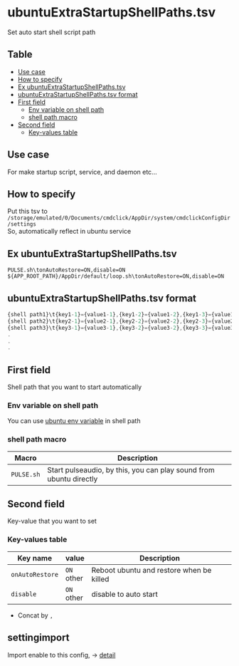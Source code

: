 # ubuntuExtraStartupShellPaths.tsv

Set auto start shell script path

Table
-----------------
<!-- vim-markdown-toc GFM -->

* [Use case](#use-case)
* [How to specify](#how-to-specify)
* [Ex ubuntuExtraStartupShellPaths.tsv](#ex-ubuntuextrastartupshellpaths.tsv)
* [ubuntuExtraStartupShellPaths.tsv format](#ubuntuextrastartupshellpaths.tsv-format)
* [First field](#first-field)
  * [Env variable on shell path](#env-variable-on-shell-path)
  * [shell path macro](#shell-path-macro)
* [Second field](#second-field)
  * [Key-values table](#key-values-table)

## Use case

For make startup script, service, and daemon etc...

## How to specify

Put this tsv to `/storage/emulated/0/Documents/cmdclick/AppDir/system/cmdclickConfigDir/settings`  
So, automatically reflect in ubuntu service


## Ex ubuntuExtraStartupShellPaths.tsv

```tsv.tsv
PULSE.sh\tonAutoRestore=ON,disable=ON
${APP_ROOT_PATH}/AppDir/default/loop.sh\tonAutoRestore=ON,disable=ON
```

## ubuntuExtraStartupShellPaths.tsv format


```js.js
{shell path1}\t{key1-1}={value1-1},{key1-2}={value1-2},{key1-3}={value1-3},...
{shell path2}\t{key2-1}={value2-1},{key2-2}={value2-2},{key2-3}={value2-3},...
{shell path3}\t{key3-1}={value3-1},{key3-2}={value3-2},{key3-3}={value3-3},...
.
.
.
```

## First field

Shell path that you want to start automatically

### Env variable on shell path

You can use [ubuntu env variable](https://github.com/puutaro/CommandClick/blob/master/md/developer/ubuntu_env_variables.md) in shell path

### shell path macro

| Macro      | Description                                                        | 
|------------|--------------------------------------------------------------------|
| `PULSE.sh` | Start pulseaudio, by this, you can play sound from ubuntu directly |

## Second field

Key-value that you want to set

### Key-values table


| Key name        | value                    | Description                              | 
|-----------------|--------------------------|------------------------------------------|
| `onAutoRestore`        | `ON` <br> other | Reboot ubuntu and restore when be killed |
| `disable`        | `ON` <br> other          | disable to auto start                    |

- Concat by `,`


## settingimport

Import enable to this config, -> [detail](https://github.com/puutaro/CommandClick/blob/master/md/developer/configs/settingImport.md)

